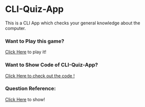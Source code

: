 # CLI-Quiz-App

This is a CLI App which checks your general knowledge about the computer.

<h3>Want to Play this game?</h3>
<a href="https://replit.com/@PURVIPATEL4/CLIGAME?embed=1&output=1#index.js">Click Here</a> to play it!

<h3>Want to Show Code of CLI-Quiz-App?</h3>
<a href="https://github.com/purvi1999/CLI-Quiz-App">Click Here to check out the code !</a>

<h3>Question Reference:</h3>
<a href="https://www.proprofs.com/quiz-school/story.php?title=introduction-to-computers-quiz">Click Here</a> to show!

